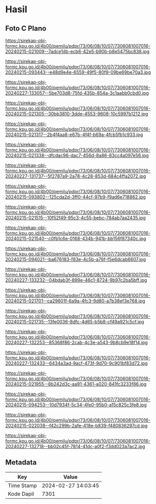 # Hasil

## Foto C Plano

https://sirekap-obj-formc.kpu.go.id/4b00/pemilu/pdpr/73/06/08/10/07/7306081007016-20240215-021009--7adce1db-ecb6-42e5-b90b-b8e5475bc838.jpg

https://sirekap-obj-formc.kpu.go.id/4b00/pemilu/pdpr/73/06/08/10/07/7306081007016-20240215-093443--e48d9e4e-6559-49f5-80f9-09be69be70a3.jpg

https://sirekap-obj-formc.kpu.go.id/4b00/pemilu/pdpr/73/06/08/10/07/7306081007016-20240227-133057--5be703d8-75fd-435b-854a-3c1aabb0cbd0.jpg

https://sirekap-obj-formc.kpu.go.id/4b00/pemilu/pdpr/73/06/08/10/07/7306081007016-20240215-021305--30bb3810-3dde-4553-9608-10c5997b1212.jpg

https://sirekap-obj-formc.kpu.go.id/4b00/pemilu/pdpr/73/06/08/10/07/7306081007016-20240215-021317--2b4f4aa8-e67b-4f4f-b69a-4fcb5fb1c933.jpg

https://sirekap-obj-formc.kpu.go.id/4b00/pemilu/pdpr/73/06/08/10/07/7306081007016-20240215-021338--dfcdac96-dac7-456d-8a86-83cc4a097e56.jpg

https://sirekap-obj-formc.kpu.go.id/4b00/pemilu/pdpr/73/06/08/10/07/7306081007016-20240227-131737--5f2787a9-2a78-4c28-853d-684c4ffa2072.jpg

https://sirekap-obj-formc.kpu.go.id/4b00/pemilu/pdpr/73/06/08/10/07/7306081007016-20240215-093802--125cda2d-3ff0-44cf-97b9-f9ad6e718862.jpg

https://sirekap-obj-formc.kpu.go.id/4b00/pemilu/pdpr/73/06/08/10/07/7306081007016-20240215-021515--10f52f49-95c3-4c55-bebc-784ab7aa2435.jpg

https://sirekap-obj-formc.kpu.go.id/4b00/pemilu/pdpr/73/06/08/10/07/7306081007016-20240215-021540--c0fb1c6e-0168-434b-941b-bb156f87340c.jpg

https://sirekap-obj-formc.kpu.go.id/4b00/pemilu/pdpr/73/06/08/10/07/7306081007016-20240215-094021--ba676183-f83e-4c5b-a76f-f5e6dcab6607.jpg

https://sirekap-obj-formc.kpu.go.id/4b00/pemilu/pdpr/73/06/08/10/07/7306081007016-20240227-133232--04bdab3f-899e-46c1-8724-9b97c2ba5bff.jpg

https://sirekap-obj-formc.kpu.go.id/4b00/pemilu/pdpr/73/06/08/10/07/7306081007016-20240215-021701--ca29601f-6a9a-4fc3-9d80-a7b38ef3e768.jpg

https://sirekap-obj-formc.kpu.go.id/4b00/pemilu/pdpr/73/06/08/10/07/7306081007016-20240215-021735--13fe0036-8dfc-4d65-b5b8-cf49a921c5cf.jpg

https://sirekap-obj-formc.kpu.go.id/4b00/pemilu/pdpr/73/06/08/10/07/7306081007016-20240227-132253--85368f86-2cab-4c3e-a543-9b8cb9e18f14.jpg

https://sirekap-obj-formc.kpu.go.id/4b00/pemilu/pdpr/73/06/08/10/07/7306081007016-20240227-132433--6434a3ad-9acf-473f-9d70-9c901bf83d72.jpg

https://sirekap-obj-formc.kpu.go.id/4b00/pemilu/pdpr/73/06/08/10/07/7306081007016-20240215-021955--8b242d3c-aa91-4361-a020-841fc3233f86.jpg

https://sirekap-obj-formc.kpu.go.id/4b00/pemilu/pdpr/73/06/08/10/07/7306081007016-20240215-094253--10d7934f-5c34-4fe0-95b0-a15c825c3fe8.jpg

https://sirekap-obj-formc.kpu.go.id/4b00/pemilu/pdpr/73/06/08/10/07/7306081007016-20240215-022038--f42c299b-2afe-418e-b839-f480836297cd.jpg

https://sirekap-obj-formc.kpu.go.id/4b00/pemilu/pdpr/73/06/08/10/07/7306081007016-20240227-132718--bb02c45f-7814-41dc-a0f2-f3dd023a7ac2.jpg


## Metadata

| Key        | Value               |
| ---------- | ------------------- |
| Time Stamp | 2024-02-27 14:03:45 |
| Kode Dapil | 7301                |



